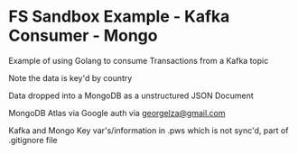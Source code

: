 # FS Sandbox Example - Kafka Consumer - Mongo

Example of using Golang to consume Transactions from a Kafka topic

Note the data is key'd by country

Data dropped into a MongoDB as a unstructured JSON Document

MongoDB Atlas via Google auth via georgelza@gmail.com

Kafka and Mongo Key var's/information in .pws which is not sync'd, part of .gitignore file